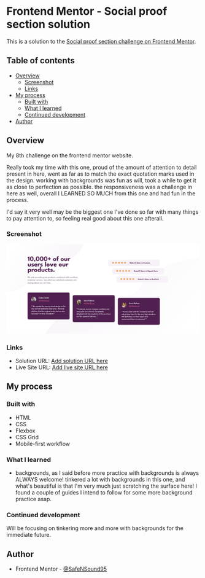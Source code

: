 # Frontend Mentor - Social proof section solution

This is a solution to the [Social proof section challenge on Frontend Mentor](https://www.frontendmentor.io/challenges/social-proof-section-6e0qTv_bA).

## Table of contents

- [Overview](#overview)
  - [Screenshot](#screenshot)
  - [Links](#links)
- [My process](#my-process)
  - [Built with](#built-with)
  - [What I learned](#what-i-learned)
  - [Continued development](#continued-development)
- [Author](#author)

## Overview

My 8th challenge on the frontend mentor website.

Really took my time with this one, proud of the amount of attention to detail present in here, went as far as to match the exact quotation marks used in the design.
working with backgrounds was fun as will, took a while to get it as close to perfection as possible.
the responsiveness was a challenge in here as well, overall I LEARNED SO MUCH from this one and had fun in the process.

I'd say it very well may be the biggest one I've done so far with many things to pay attention to, so feeling real good about this one afterall.

### Screenshot

![](images/Screenshot-2023-09-23-Frontend-Mentor-Social-proof-section.png)

### Links

- Solution URL: [Add solution URL here](https://your-solution-url.com)
- Live Site URL: [Add live site URL here](https://your-live-site-url.com)

## My process

### Built with

- HTML
- CSS
- Flexbox
- CSS Grid
- Mobile-first workflow

### What I learned

- backgrounds, as I said before more practice with backgrounds is always ALWAYS welcome!
  tinkered a lot with backgrounds in this one, and what's beautiful is that I'm very much just scratching the surface here! I found a couple of guides I intend to follow for some more background practice asap.

### Continued development

Will be focusing on tinkering more and more with backgrounds for the immediate future.

## Author

- Frontend Mentor - [@SafeNSound95](https://www.frontendmentor.io/profile/SafeNSound95)
